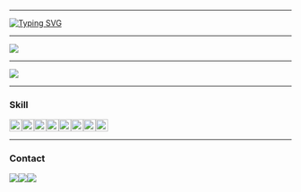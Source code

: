___
[![Typing SVG](https://readme-typing-svg.herokuapp.com?color=%23039A06&center=true&lines=Hello,+World!+I'm+Luiz+\o/)](https://git.io/typing-svg)
___
<img src="https://github-readme-stats.vercel.app/api?username=luiz92&amp;show_icons=true&amp;theme=chartreuse-dark&amp;include_all_commits=true&amp;count_private=true;&hide=prs,issues">

___

<img src="https://github-readme-stats.vercel.app/api/top-langs/?username=luiz92&layout=compact&theme=chartreuse-dark&amp;include_all_commits=true&amp;count_private=true">

___
### Skill
<img alt="Java" src="https://img.shields.io/badge/Java-ED8B00?style=for-the-badge&logo=java&logoColor=white" height="22"><img alt="CSS3" src="https://img.shields.io/badge/Kotlin-0095D5?&style=for-the-badge&logo=kotlin&logoColor=white" height="22"><img alt="Spring" src="https://img.shields.io/badge/Spring-6DB33F?style=for-the-badge&logo=spring&logoColor=white" height="22"><img alt="Maven" src="https://img.shields.io/badge/apache_maven-C71A36?style=for-the-badge&logo=apachemaven&logoColor=white" height="22"><img alt="Gradle" src="https://img.shields.io/badge/gradle-02303A?style=for-the-badge&logo=gradle&logoColor=white" height="22"><img alt="POSTMAN" src="https://img.shields.io/badge/Postman-FF6C37?style=for-the-badge&logo=Postman&logoColor=white" height="22"><img alt="HTML5" src="https://img.shields.io/badge/HTML5-E34F26?style=for-the-badge&logo=html5&logoColor=white" height="22"><img alt="CSS3" src="https://img.shields.io/badge/CSS3-1572B6?style=for-the-badge&logo=css3&logoColor=white" height="22">
___
### Contact
<a href="https://www.linkedin.com/in/luiz-alves92/" target="_blank"><img src="https://img.shields.io/badge/-LinkedIn-%230077B5?style=for-the-badge&amp;logo=linkedin&amp;logoColor=white" target="_blank"></a><a href = "mailto:luizzs92@gmail.com"><img src="https://img.shields.io/badge/Gmail-D14836?style=for-the-badge&logo=gmail&logoColor=white" target="_blank"></a><a href = "https://t.me/luiz_alves"><img src="https://img.shields.io/badge/Telegram-2CA5E0?style=for-the-badge&logo=telegram&logoColor=white" target="_blank"></a>
